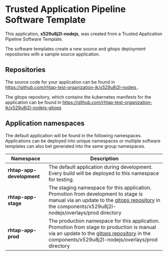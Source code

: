 # Trusted Application Pipeline Software Template

This application, **x529u8j2l-nodejs**, was created from a Trusted Application Pipeline Software Template.

The software templates create a new source and gitops deployment repositories with a sample source application. 

## Repositories

The source code for your application can be found in [https://github.com/rhtap-test-organization-jk/x529u8j2l-nodejs ](https://github.com/rhtap-test-organization-jk/x529u8j2l-nodejs ).
 
The gitops repository, which contains the kubernetes manifests for the application can be found in 
[https://github.com/rhtap-test-organization-jk/x529u8j2l-nodejs-gitops ](https://github.com/rhtap-test-organization-jk/x529u8j2l-nodejs-gitops ) 

## Application namespaces 

The default application will be found in the following namespaces. Applications can be deployed into unique namespaces or multiple software templates can also bet generated into the same group namespaces.  

|  Namespace   |  Description   |  
| -------- | -------- |   
| **rhtap-app-development** | The default application during development. Every build will be deployed to this namespace for testing. | 
| **rhtap-app-stage** | The staging namespace for this application. Promotion from development to stage is manual via an update to the [gitops repository](https://github.com/rhtap-test-organization-jk/x529u8j2l-nodejs-gitops ) in the components/x529u8j2l-nodejs/overlays/prod directory |  
| **rhtap-app-prod** | The production namespace for this application. Promotion from stage to production is manual via an update to the [gitops repository](https://github.com/rhtap-test-organization-jk/x529u8j2l-nodejs-gitops ) in the components/x529u8j2l-nodejs/overlays/prod directory | 